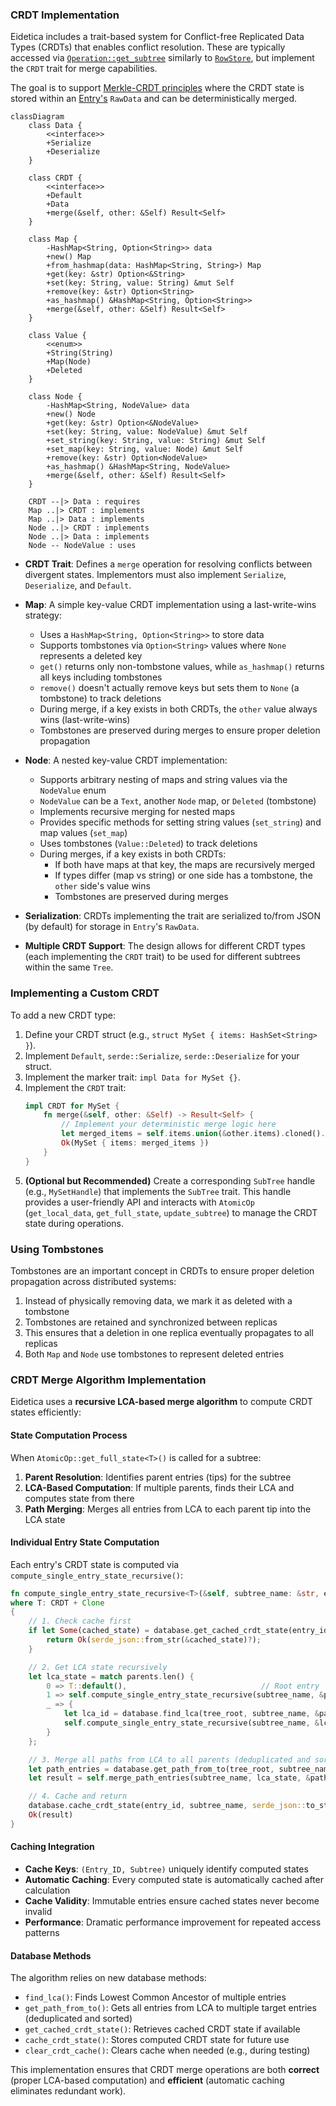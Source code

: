 ### CRDT Implementation

Eidetica includes a trait-based system for Conflict-free Replicated Data Types (CRDTs) that enables conflict resolution. These are typically accessed via [`Operation::get_subtree`](basedb_tree.md) similarly to [`RowStore`](subtrees.md), but implement the `CRDT` trait for merge capabilities.

The goal is to support [Merkle-CRDT principles](../crdt_principles.md) where the CRDT state is stored within an [Entry's](entry.md) `RawData` and can be deterministically merged.

```mermaid
classDiagram
    class Data {
        <<interface>>
        +Serialize
        +Deserialize
    }

    class CRDT {
        <<interface>>
        +Default
        +Data
        +merge(&self, other: &Self) Result<Self>
    }

    class Map {
        -HashMap<String, Option<String>> data
        +new() Map
        +from_hashmap(data: HashMap<String, String>) Map
        +get(key: &str) Option<&String>
        +set(key: String, value: String) &mut Self
        +remove(key: &str) Option<String>
        +as_hashmap() &HashMap<String, Option<String>>
        +merge(&self, other: &Self) Result<Self>
    }

    class Value {
        <<enum>>
        +String(String)
        +Map(Node)
        +Deleted
    }

    class Node {
        -HashMap<String, NodeValue> data
        +new() Node
        +get(key: &str) Option<&NodeValue>
        +set(key: String, value: NodeValue) &mut Self
        +set_string(key: String, value: String) &mut Self
        +set_map(key: String, value: Node) &mut Self
        +remove(key: &str) Option<NodeValue>
        +as_hashmap() &HashMap<String, NodeValue>
        +merge(&self, other: &Self) Result<Self>
    }

    CRDT --|> Data : requires
    Map ..|> CRDT : implements
    Map ..|> Data : implements
    Node ..|> CRDT : implements
    Node ..|> Data : implements
    Node -- NodeValue : uses
```

- **CRDT Trait**: Defines a `merge` operation for resolving conflicts between divergent states. Implementors must also implement `Serialize`, `Deserialize`, and `Default`.

- **Map**: A simple key-value CRDT implementation using a last-write-wins strategy:

  - Uses a `HashMap<String, Option<String>>` to store data
  - Supports tombstones via `Option<String>` values where `None` represents a deleted key
  - `get()` returns only non-tombstone values, while `as_hashmap()` returns all keys including tombstones
  - `remove()` doesn't actually remove keys but sets them to `None` (a tombstone) to track deletions
  - During merge, if a key exists in both CRDTs, the `other` value always wins (last-write-wins)
  - Tombstones are preserved during merges to ensure proper deletion propagation

- **Node**: A nested key-value CRDT implementation:

  - Supports arbitrary nesting of maps and string values via the `NodeValue` enum
  - `NodeValue` can be a `Text`, another `Node` map, or `Deleted` (tombstone)
  - Implements recursive merging for nested maps
  - Provides specific methods for setting string values (`set_string`) and map values (`set_map`)
  - Uses tombstones (`Value::Deleted`) to track deletions
  - During merges, if a key exists in both CRDTs:
    - If both have maps at that key, the maps are recursively merged
    - If types differ (map vs string) or one side has a tombstone, the `other` side's value wins
    - Tombstones are preserved during merges

- **Serialization**: CRDTs implementing the trait are serialized to/from JSON (by default) for storage in `Entry`'s `RawData`.
- **Multiple CRDT Support**: The design allows for different CRDT types (each implementing the `CRDT` trait) to be used for different subtrees within the same `Tree`.

### Implementing a Custom CRDT

To add a new CRDT type:

1.  Define your CRDT struct (e.g., `struct MySet { items: HashSet<String> }`).
2.  Implement `Default`, `serde::Serialize`, `serde::Deserialize` for your struct.
3.  Implement the marker trait: `impl Data for MySet {}`.
4.  Implement the `CRDT` trait:
    ```rust
    impl CRDT for MySet {
        fn merge(&self, other: &Self) -> Result<Self> {
            // Implement your deterministic merge logic here
            let merged_items = self.items.union(&other.items).cloned().collect();
            Ok(MySet { items: merged_items })
        }
    }
    ```
5.  **(Optional but Recommended)** Create a corresponding `SubTree` handle (e.g., `MySetHandle`) that implements the `SubTree` trait. This handle provides a user-friendly API and interacts with `AtomicOp` (`get_local_data`, `get_full_state`, `update_subtree`) to manage the CRDT state during operations.

### Using Tombstones

Tombstones are an important concept in CRDTs to ensure proper deletion propagation across distributed systems:

1. Instead of physically removing data, we mark it as deleted with a tombstone
2. Tombstones are retained and synchronized between replicas
3. This ensures that a deletion in one replica eventually propagates to all replicas
4. Both `Map` and `Node` use tombstones to represent deleted entries

### CRDT Merge Algorithm Implementation

Eidetica uses a **recursive LCA-based merge algorithm** to compute CRDT states efficiently:

#### State Computation Process

When `AtomicOp::get_full_state<T>()` is called for a subtree:

1. **Parent Resolution**: Identifies parent entries (tips) for the subtree
2. **LCA-Based Computation**: If multiple parents, finds their LCA and computes state from there
3. **Path Merging**: Merges all entries from LCA to each parent tip into the LCA state

#### Individual Entry State Computation

Each entry's CRDT state is computed via `compute_single_entry_state_recursive()`:

```rust
fn compute_single_entry_state_recursive<T>(&self, subtree_name: &str, entry_id: &str) -> Result<T>
where T: CRDT + Clone
{
    // 1. Check cache first
    if let Some(cached_state) = database.get_cached_crdt_state(entry_id, subtree_name)? {
        return Ok(serde_json::from_str(&cached_state)?);
    }

    // 2. Get LCA state recursively
    let lca_state = match parents.len() {
        0 => T::default(),                              // Root entry
        1 => self.compute_single_entry_state_recursive(subtree_name, &parents[0])?, // Single parent
        _ => {
            let lca_id = database.find_lca(tree_root, subtree_name, &parents)?;
            self.compute_single_entry_state_recursive(subtree_name, &lca_id)?  // Multiple parents
        }
    };

    // 3. Merge all paths from LCA to all parents (deduplicated and sorted)
    let path_entries = database.get_path_from_to(tree_root, subtree_name, &lca_id, &parents)?;
    let result = self.merge_path_entries(subtree_name, lca_state, &path_entries)?;

    // 4. Cache and return
    database.cache_crdt_state(entry_id, subtree_name, serde_json::to_string(&result)?)?;
    Ok(result)
}
```

#### Caching Integration

- **Cache Keys**: `(Entry_ID, Subtree)` uniquely identify computed states
- **Automatic Caching**: Every computed state is automatically cached after calculation
- **Cache Validity**: Immutable entries ensure cached states never become invalid
- **Performance**: Dramatic performance improvement for repeated access patterns

#### Database Methods

The algorithm relies on new database methods:

- `find_lca()`: Finds Lowest Common Ancestor of multiple entries
- `get_path_from_to()`: Gets all entries from LCA to multiple target entries (deduplicated and sorted)
- `get_cached_crdt_state()`: Retrieves cached CRDT state if available
- `cache_crdt_state()`: Stores computed CRDT state for future use
- `clear_crdt_cache()`: Clears cache when needed (e.g., during testing)

This implementation ensures that CRDT merge operations are both **correct** (proper LCA-based computation) and **efficient** (automatic caching eliminates redundant work).
